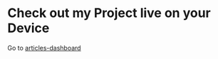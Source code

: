 # Check out my Project live on your Device

Go to [articles-dashboard](https://articles-dashboard.vercel.app/)
